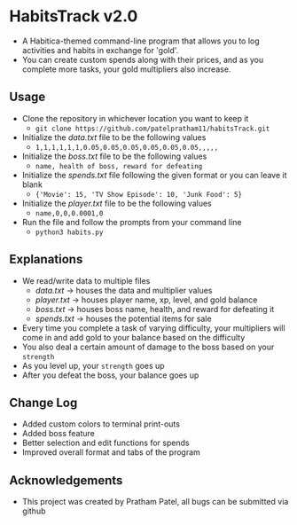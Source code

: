 # HabitsTrack v2.0
  - A Habitica-themed command-line program that allows you to log activities and habits in exchange for 'gold'.
  - You can create custom spends along with their prices, and as you complete more tasks, your gold multipliers also increase.


## Usage
  - Clone the repository in whichever location you want to keep it
    - `git clone https://github.com/patelpratham11/habitsTrack.git`
  - Initialize the *data.txt* file to be the following values
    - `1,1,1,1,1,1,0.05,0.05,0.05,0.05,0.05,0.05,,,,,`
  - Initialize the *boss.txt* file to be the following values
    - `name, health of boss, reward for defeating`
  - Initialize the *spends.txt* file following the given format or you can leave it blank
    - `{'Movie': 15, 'TV Show Episode': 10, 'Junk Food': 5}`
  - Initialize the *player.txt* file to be the following values
    - `name,0,0,0.0001,0`
  - Run the file and follow the prompts from your command line
    - `python3 habits.py`

## Explanations
  - We read/write data to multiple files
    - *data.txt* -> houses the data and multiplier values
    - *player.txt* -> houses player name, xp, level, and gold balance
    - *boss.txt* -> houses boss name, health, and reward for defeating it
    - *spends.txt* -> houses the potential items for sale
  - Every time you complete a task of varying difficulty, your multipliers will come in and add gold to your balance based on the difficulty
  - You also deal a certain amount of damage to the boss based on your `strength`
  - As you level up, your `strength` goes up
  - After you defeat the boss, your balance goes up

## Change Log
  - Added custom colors to terminal print-outs
  - Added boss feature
  - Better selection and edit functions for spends
  - Improved overall format and tabs of the program

## Acknowledgements
  - This project was created by Pratham Patel, all bugs can be submitted via github
